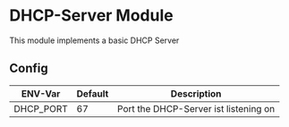 # DHCP-Server Module

This module implements a basic DHCP Server

## Config

|ENV-Var|Default|Description|
|--------------|--------------|-----------|
|DHCP_PORT|67|Port the DHCP-Server ist listening on|